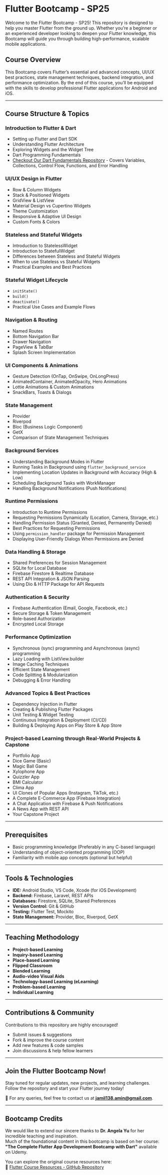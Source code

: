 # Flutter Bootcamp - SP25

Welcome to the Flutter Bootcamp - SP25! This repository is designed to help you master Flutter from the ground up. Whether you’re a beginner or an experienced developer looking to deepen your Flutter knowledge, this Bootcamp will guide you through building high-performance, scalable mobile applications.

## Course Overview
This Bootcamp covers Flutter’s essential and advanced concepts, UI/UX best practices, state management techniques, backend integration, and performance optimization. By the end of this course, you’ll be equipped with the skills to develop professional Flutter applications for Android and iOS.

---
## Course Structure & Topics

### Introduction to Flutter & Dart
- Setting up Flutter and Dart SDK
- Understanding Flutter Architecture
- Exploring Widgets and the Widget Tree
- Dart Programming Fundamentals
- [Checkout Our Dart Fundamentals Repository](https://github.com/Jamil226/Dart) - Covers Variables, Collections, Control Flow, Functions, and Error Handling

### UI/UX Design in Flutter
- Row & Column Widgets
- Stack & Positioned Widgets
- GridView & ListView
- Material Design vs Cupertino Widgets
- Theme Customization
- Responsive & Adaptive UI Design
- Custom Fonts & Colors

### Stateless and Stateful Widgets
- Introduction to StatelessWidget
- Introduction to StatefulWidget
- Differences between Stateless and Stateful Widgets
- When to use Stateless vs Stateful Widgets
- Practical Examples and Best Practices

### Stateful Widget Lifecycle
- `initState()`
- `build()`
- `deactivate()`
- Practical Use Cases and Example Flows


### Navigation & Routing
- Named Routes
- Bottom Navigation Bar
- Drawer Navigation
- PageView & TabBar
- Splash Screen Implementation

### UI Components & Animations
- Gesture Detection (OnTap, OnSwipe, OnLongPress)
- AnimatedContainer, AnimatedOpacity, Hero Animations
- Lottie Animations & Custom Animations
- SnackBars, Toasts & Dialogs

### State Management
- Provider
- Riverpod
- Bloc (Business Logic Component)
- GetX
- Comparison of State Management Techniques

### Background Services
- Understanding Background Modes in Flutter
- Running Tasks in Background using `flutter_background_service`
- Implementing Location Updates in Background with Accuracy (High & Low)
- Scheduling Background Tasks with WorkManager
- Handling Background Notifications (Push Notifications)

### Runtime Permissions
- Introduction to Runtime Permissions
- Requesting Permissions Dynamically (Location, Camera, Storage, etc.)
- Handling Permission Status (Granted, Denied, Permanently Denied)
- Best Practices for Requesting Permissions
- Using `permission_handler` package for Permission Management
- Displaying User-Friendly Dialogs When Permissions are Denied


### Data Handling & Storage
- Shared Preferences for Session Management
- SQLite for Local Database
- Firebase Firestore & Realtime Database
- REST API Integration & JSON Parsing
- Using Dio & HTTP Package for API Requests

### Authentication & Security
- Firebase Authentication (Email, Google, Facebook, etc.)
- Secure Storage & Token Management
- Role-based Authorization
- Encrypted Local Storage

### Performance Optimization
- Synchronous (sync) programming and Asynchronous (async) programming
- Lazy Loading with ListView.builder
- Image Caching Techniques
- Efficient State Management
- Code Splitting & Modularization
- Debugging & Error Handling

### Advanced Topics & Best Practices
- Dependency Injection in Flutter
- Creating & Publishing Flutter Packages
- Unit Testing & Widget Testing
- Continuous Integration & Deployment (CI/CD)
- Building & Deploying Apps on Play Store & App Store

### Project-based Learning through Real-World Projects & Capstone
- Portfolio App
- Dice Game (Basic)
- Magic Ball Game
- Xylophone App
- Quizzler App
- BMI Calculator
- Clima App
- UI Clones of Popular Apps (Instagram, TikTok, etc.)
- A Complete E-Commerce App (Firebase Integration)
- A Chat Application with Firebase & Push Notifications
- A News App with REST API
- Your Capstone Project

---
## Prerequisites
- Basic programming knowledge (Preferably in any C-based language)
- Understanding of object-oriented programming (OOP)
- Familiarity with mobile app concepts (optional but helpful)

---
## Tools & Technologies
- **IDE:** Android Studio, VS Code, Xcode (for iOS Development)
- **Backend:** Firebase, Laravel, REST APIs
- **Databases:** Firestore, SQLite, Shared Preferences
- **Version Control:** Git & GitHub
- **Testing:** Flutter Test, Mockito
- **State Management:** Provider, Bloc, Riverpod, GetX

---
## Teaching Methodology
- **Project-based Learning**
- **Inquiry-based Learning**
- **Place-based Learning**
- **Flipped Classroom**
- **Blended Learning**
- **Audio-video Visual Aids**
- **Technology-based Learning (eLearning)**
- **Problem-based Learning**
- **Individual Learning**

---
## Contributions & Community
Contributions to this repository are highly encouraged!
- Submit issues & suggestions
- Fork & improve the course content
- Add new features & code samples
- Join discussions & help fellow learners

---
## Join the Flutter Bootcamp Now!
Stay tuned for regular updates, new projects, and learning challenges. Follow the repository and start your Flutter journey today!

📧 For any queries, feel free to contact us at **jamil138.amin@gmail.com**.

---
## Bootcamp Credits

We would like to extend our sincere thanks to **Dr. Angela Yu** for her incredible teaching and inspiration.  
Much of the foundational content in this bootcamp is based on her course:  
**"The Complete Flutter App Development Bootcamp with Dart"** available on Udemy.

You can explore the original course resources here:  
🔗 [Flutter Course Resources - GitHub Repository](https://github.com/londonappbrewery/Flutter-Course-Resources/)
